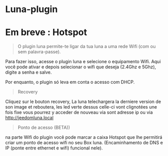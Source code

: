 # Luna-plugin

# Em breve : Hotspot

> O plugin luna permite-te ligar da tua luna a uma rede Wifi (com ou sem palavra-passe).

Para fazer isso, acesse o plugin luna e selecione o equipamento Wifi.
Aqui você pode ativar e depois selecionar o wifi que deseja (2.4Ghz e 5Ghz), digite a senha e salve.

Por enquanto, o plugin só leva em conta o acesso com DHCP.

> Recovery

Cliquez sur le bouton recovery, La luna telechargera la derniere version de son image et reboutera, les led verte dessus celle-ci vont clignotées une fois fixe vous pourrez y acceder de nouveau via sont adresse ip ou via http://jeedomluna.local

> Ponto de acesso (BETA))

na parte Wifi do plugin você pode marcar a caixa Hotspot que lhe permitirá criar um ponto de acesso wifi no seu Box luna. (Encaminhamento de DNS e IP (ponte entre ethernet e wifi) funcional nele).
